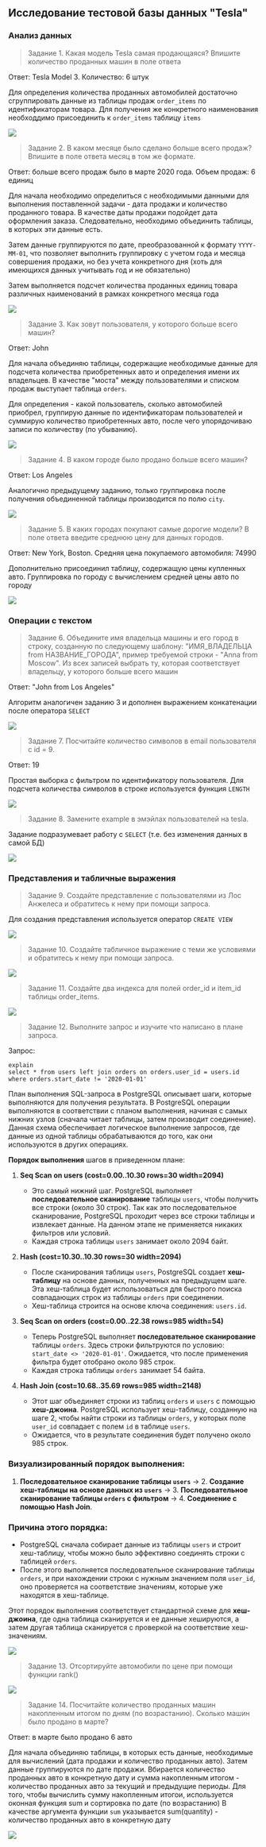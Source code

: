## Исследование тестовой базы данных "Tesla"

### Анализ данных

> Задание 1. Какая модель Tesla самая продающаяся? Впишите количество проданных машин в поле ответа

Ответ: Tesla Model 3. Количество: 6 штук

Для определения количества проданных автомобилей достаточно сгруппировать данные из таблицы продаж `order_items` по идентификаторам товара. Для получения же конкретного наименования необходдимо присоединить к `order_items` таблицу `items`

![](./img/Screenshot_1.png)

> Задание 2. В каком месяце было сделано больше всего продаж? Впишите в поле ответа месяц в том же формате.

Ответ: больше всего продаж было в марте 2020 года. Объем продаж: 6 единиц

Для начала необходимо определиться с необходимыми данными для выполнения поставленной задачи - дата продажи и количество проданного товара. В качестве даты продажи подойдет дата оформления заказа. Следовательно, необходимо объединить таблицы, в которых эти данные есть.

Затем данные группируются по дате, преобразованной к формату `YYYY-MM-01`, что позволяет выполнить группировку с учетом года и месяца совершения продажи, но без учета конкретного дня (хоть для имеющихся данных учитывать год и не обязательно)

Затем выполняется подсчет количества проданных единиц товара различных наименований в рамках конкретного месяца года

![](./img/Screenshot_2.png)

> Задание 3. Как зовут пользователя, у которого больше всего машин?

Ответ: John

Для начала объединяю таблицы, содержащие необходимые данные для подсчета количества приобретенных авто и определения имени их владельцев. В качестве "моста" между пользователями и списком продаж выступает таблица `orders`.

Для определения - какой пользователь, сколько автомобилей приобрел, группирую данные по идентификаторам пользователей и суммирую количество приобретенных авто, после чего упорядочиваю записи по количеству (по убыванию).

![](./img/Screenshot_3.png)

> Задание 4. В каком городе было продано больше всего машин?

Ответ: Los Angeles

Аналогично предыдущему заданию, только группировка после получения объединенной таблицы производится по полю `city`.

![](./img/Screenshot_4.png)

> Задание 5. В каких городах покупают самые дорогие модели? В поле ответа введите среднюю цену для данных городов.

Ответ: New York, Boston. Средняя цена покупаемого автомобиля: 74990

Дополнительно присоединил таблицу, содержащую цены купленных авто. Группировка по городу с вычислением средней цены авто по городу

![](./img/Screenshot_5.png)


### Операции с текстом

> Задание 6. Объедините имя владельца машины и его город в строку, созданную по следующему шаблону: "ИМЯ_ВЛАДЕЛЬЦА from НАЗВАНИЕ_ГОРОДА", пример требуемой строки - "Anna from Moscow". Из всех записей выбрать ту, которая соответствует владельцу, у которого больше всего машин

Ответ: "John from Los Angeles"

Алгоритм аналогичен заданию 3 и дополнен выражением конкатенации после оператора `SELECT`

![](./img/Screenshot_6.png)

> Задание 7. Посчитайте количество символов в email пользователя с id = 9.

Ответ: 19

Простая выборка с фильтром по идентификатору пользователя. Для подсчета количества символов в строке используется функция `LENGTH`

![](./img/Screenshot_7.png)

> Задание 8. Замените example в эмэйлах пользователей на tesla.

Задание подразумевает работу с `SELECT` (т.е. без изменения данных в самой БД)

![](./img/Screenshot_8.png)

### Представления и табличные выражения

> Задание 9. Создайте представление с пользователями из Лос Анжелеса и обратитесь к нему при помощи запроса.

Для создания представления используется оператор `CREATE VIEW`

![](./img/Screenshot_9.png)

> Задание 10. Создайте табличное выражение с теми же условиями и обратитесь к нему при помощи запроса.

![](./img/Screenshot_10.png)

> Задание 11. Создайте два индекса для полей order_id и item_id таблицы order_items.

![](./img/Screenshot_11.png)

> Задание 12. Выполните запрос и изучите что написано в плане запроса.

Запрос: 

```
explain
select * from users left join orders on orders.user_id = users.id where orders.start_date != '2020-01-01'
```

План выполнения SQL-запроса в PostgreSQL описывает шаги, которые выполняются для получения результата. В PostgreSQL операции выполняются в соответствии с планом выполнения, начиная с самых нижних узлов (сначала читает таблицы, затем производит соединение). Данная схема обеспечивает логическое выполнение запросов, где данные из одной таблицы обрабатываются до того, как они используются в других операциях.

**Порядок выполнения** шагов в приведенном плане:

1. **Seq Scan on users (cost=0.00..10.30 rows=30 width=2094)**
   - Это самый нижний шаг. PostgreSQL выполняет **последовательное сканирование** таблицы `users`, чтобы получить все строки (около 30 строк). Так как это последовательное сканирование, PostgreSQL проходит через все строки таблицы и извлекает данные. На данном этапе не применяется никаких фильтров или условий.
   - Каждая строка таблицы `users` занимает около 2094 байт.

2. **Hash (cost=10.30..10.30 rows=30 width=2094)**
   - После сканирования таблицы `users`, PostgreSQL создает **хеш-таблицу** на основе данных, полученных на предыдущем шаге. Эта хеш-таблица будет использоваться для быстрого поиска совпадающих строк из таблицы `orders` при соединении.
   - Хеш-таблица строится на основе ключа соединения: `users.id`.

3. **Seq Scan on orders (cost=0.00..22.38 rows=985 width=54)**
   - Теперь PostgreSQL выполняет **последовательное сканирование** таблицы `orders`. Здесь строки фильтруются по условию: `start_date <> '2020-01-01'`. Ожидается, что после применения фильтра будет отобрано около 985 строк.
   - Каждая строка таблицы `orders` занимает 54 байта.

4. **Hash Join (cost=10.68..35.69 rows=985 width=2148)**
   - Этот шаг объединяет строки из таблиц `orders` и `users` с помощью **хеш-джоина**. PostgreSQL использует хеш-таблицу, созданную на шаге 2, чтобы найти строки из таблицы `orders`, у которых поле `user_id` совпадает с полем `id` в таблице `users`.
   - Ожидается, что в результате соединения будет получено около 985 строк.

### Визуализированный порядок выполнения:

1. **Последовательное сканирование таблицы `users`** → 2. **Создание хеш-таблицы на основе данных из `users`** → 3. **Последовательное сканирование таблицы `orders` с фильтром** → 4. **Соединение с помощью Hash Join**.

### Причина этого порядка:

- PostgreSQL сначала собирает данные из таблицы `users` и строит хеш-таблицу, чтобы можно было эффективно соединять строки с таблицей `orders`.
- После этого выполняется последовательное сканирование таблицы `orders`, и при нахождении строки с нужным значением поля `user_id`, оно проверяется на соответствие значениям, которые уже находятся в хеш-таблице.
  
Этот порядок выполнения соответствует стандартной схеме для **хеш-джоина**, где одна таблица сканируется и ее данные хешируются, а затем другая таблица сканируется с проверкой на соответствие хеш-значениям.

![](./img/Screenshot_12.png)

> Задание 13. Отсортируйте автомобили по цене при помощи функции rank()

![](./img/Screenshot_13.png)

> Задание 14. Посчитайте количество проданных машин накопленным итогом по дням (по возрастанию). Сколько машин было продано в марте?

Ответ: в марте было продано 6 авто

Для начала объединяю таблицы, в которых есть данные, необходимые для вычислений (дата продажи и количество проданных авто). Затем данные группируются по дате продажи.
Вбирается количество проданных авто в конкретную дату и сумма накопленным итогом - количество проданных авто за текущий и предыдущие периоды.
Для того, чтобы вычислить сумму накопленным итогои, используется оконная функция sum и сортировка по дате (по возрастанию)
В качестве аргумента функции `sum` указывается sum(quantity) - количество проданных авто в конкретную дату 

![](./img/Screenshot_14.png)